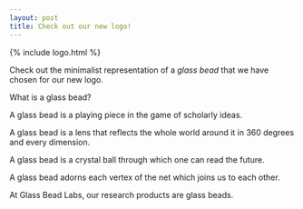 ```yaml
---
layout: post
title: Check out our new logo!
---
```


{% include logo.html %}

Check out the minimalist representation of a *glass bead* that we have chosen for our new logo.

What is a glass bead? 

A glass bead is a playing piece in the game of scholarly ideas.

A glass bead is a lens that reflects the whole world around it in 360 degrees and every dimension.

A glass bead is a crystal ball through which one can read the future.

A glass bead adorns each vertex of the net which joins us to each other.

At Glass Bead Labs, our research products are glass beads.
